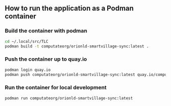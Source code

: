 
## How to run the application as a Podman container

### Build the container with podman

```bash
cd ~/.local/src/TLC
podman build -t computateorg/orionld-smartvillage-sync:latest .
```

### Push the container up to quay.io
```bash
podman login quay.io
podman push computateorg/orionld-smartvillage-sync:latest quay.io/computateorg/orionld-smartvillage-sync:latest
```

### Run the container for local development

```bash
podman run computateorg/orionld-smartvillage-sync:latest
```
